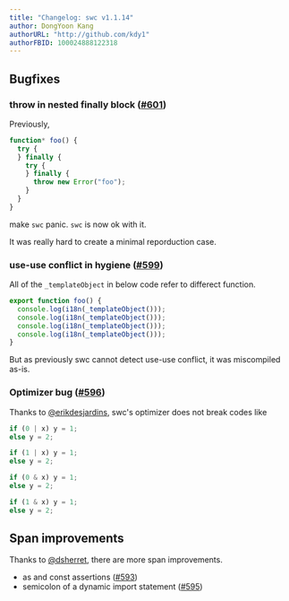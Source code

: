 ```yaml
---
title: "Changelog: swc v1.1.14"
author: DongYoon Kang
authorURL: "http://github.com/kdy1"
authorFBID: 100024888122318
---
```


## Bugfixes

### throw in nested finally block ([#601](https://github.com/swc-project/swc/pull/601))

Previously,

```js
function* foo() {
  try {
  } finally {
    try {
    } finally {
      throw new Error("foo");
    }
  }
}
```

make `swc` panic. `swc` is now ok with it.

It was really hard to create a minimal reporduction case.

### use-use conflict in hygiene ([#599](https://github.com/swc-project/swc/pull/599))

All of the `_templateObject` in below code refer to differect function.

```js
export function foo() {
  console.log(i18n(_templateObject()));
  console.log(i18n(_templateObject()));
  console.log(i18n(_templateObject()));
  console.log(i18n(_templateObject()));
}
```

But as previously swc cannot detect use-use conflict, it was miscompiled as-is.

### Optimizer bug ([#596](https://github.com/swc-project/swc/pull/596))

Thanks to [@erikdesjardins](https://github.com/erikdesjardins), swc's optimizer does not break codes like

```js
if (0 | x) y = 1;
else y = 2;
```

```js
if (1 | x) y = 1;
else y = 2;
```

```js
if (0 & x) y = 1;
else y = 2;
```

```js
if (1 & x) y = 1;
else y = 2;
```

## Span improvements

Thanks to [@dsherret](https://github.com/dsherret), there are more span improvements.

- as and const assertions ([#593](https://github.com/swc-project/swc/pull/593))
- semicolon of a dynamic import statement ([#595](https://github.com/swc-project/swc/pull/595))
